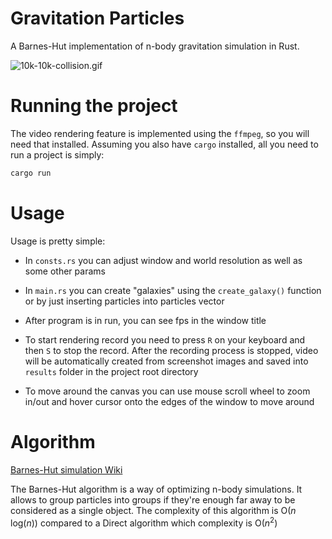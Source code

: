 # Gravitation Particles

A Barnes-Hut implementation of n-body gravitation simulation in Rust.

<img title="" src="https://github.com/BaGreal2/gravitation-particles/blob/main/1.gif?raw=true" alt="10k-10k-collision.gif" data-align="center">

# Running the project

The video rendering feature is implemented using the `ffmpeg`, so you will need that installed. Assuming you also have `cargo` installed, all you need to run a project is simply:

```bash
cargo run
```

# Usage

Usage is pretty simple:

- In `consts.rs` you can adjust window and world resolution as well as some other params

- In `main.rs` you can create "galaxies" using the `create_galaxy()` function or by just inserting particles into particles vector

- After program is in run, you can see fps in the window title

- To start rendering record you need to press `R` on your keyboard and then `S` to stop the record. After the recording process is stopped, video will be automatically created from screenshot images and saved into `results` folder in the project root directory

- To move around the canvas you can use mouse scroll wheel to zoom in/out and hover cursor onto the edges of the window to move around

# Algorithm

[Barnes-Hut simulation Wiki](https://en.wikipedia.org/wiki/Barnes%E2%80%93Hut_simulation)

The Barnes-Hut algorithm is a way of optimizing n-body simulations. It allows to group particles into groups if they're enough far away to be considered as a single object. The complexity of this algorithm is O(_n_ log(_n_)) compared to a Direct algorithm which complexity is O(_n_<sup>2</sup>)
